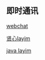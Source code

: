 ## 即时通讯 
[webchat](https://github.com/Amayadream/WebChat)

[贤心layim](https://www.layui.com/demo/layim.html)

[java layim](https://github.com/jkxqj/KingIM)